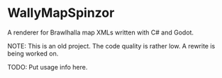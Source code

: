 # WallyMapSpinzor
A renderer for Brawlhalla map XMLs written with C# and Godot.

NOTE: This is an old project. The code quality is rather low. A rewrite is being worked on.

TODO: Put usage info here.
